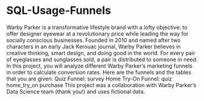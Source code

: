 # SQL-Usage-Funnels
Warby Parker is a transformative lifestyle brand with a lofty objective: to offer designer eyewear at a revolutionary price while leading the way for socially conscious businesses. Founded in 2010 and named after two characters in an early Jack Kerouac journal, Warby Parker believes in creative thinking, smart design, and doing good in the world. For every pair of eyeglasses and sunglasses sold, a pair is distributed to someone in need. In this project, you will analyze different Warby Parker’s marketing funnels in order to calculate conversion rates. Here are the funnels and the tables that you are given: Quiz Funnel: survey Home Try-On Funnel: quiz home_try_on purchase This project was a collaboration with Warby Parker’s Data Science team (thank you!) and uses fictional data.

